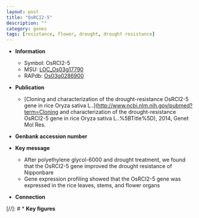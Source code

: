 ```yaml
---
layout: post
title: "OsRCI2-5"
description: ""
category: genes
tags: [resistance, flower, drought, drought resistance]
---
```


* **Information**  
    + Symbol: OsRCI2-5  
    + MSU: [LOC_Os03g17790](http://rice.uga.edu/cgi-bin/ORF_infopage.cgi?orf=LOC_Os03g17790)  
    + RAPdb: [Os03g0286900](http://rapdb.dna.affrc.go.jp/viewer/gbrowse_details/irgsp1?name=Os03g0286900)  

* **Publication**  
    + [Cloning and characterization of the drought-resistance OsRCI2-5 gene in rice Oryza sativa L..](http://www.ncbi.nlm.nih.gov/pubmed?term=Cloning and characterization of the drought-resistance OsRCI2-5 gene in rice Oryza sativa L..%5BTitle%5D), 2014, Genet Mol Res.

* **Genbank accession number**  

* **Key message**  
    + After polyethylene glycol-6000 and drought treatment, we found that the OsRCI2-5 gene improved the drought resistance of Nipponbare
    + Gene expression profiling showed that the OsRCI2-5 gene was expressed in the rice leaves, stems, and flower organs

* **Connection**  

[//]: # * **Key figures**  


